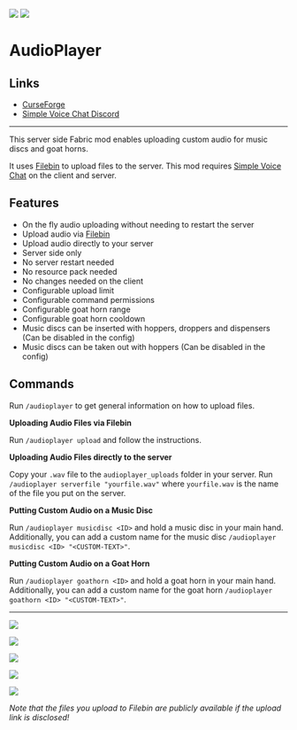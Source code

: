 <!-- modrinth_exclude.start -->

![](http://cf.way2muchnoise.eu/full_549719_downloads.svg) ![](http://cf.way2muchnoise.eu/versions/549719.svg)

# AudioPlayer

## Links
- [CurseForge](https://www.curseforge.com/minecraft/mc-mods/audioplayer)
- [Simple Voice Chat Discord](https://discord.gg/4dH2zwTmyX)

---

<!-- modrinth_exclude.end -->

This server side Fabric mod enables uploading custom audio for music discs and goat horns.

It uses [Filebin](https://github.com/espebra/filebin2/) to upload files to the server.
This mod requires [Simple Voice Chat](https://www.curseforge.com/minecraft/mc-mods/simple-voice-chat) on the client and server.

## Features

- On the fly audio uploading without needing to restart the server
- Upload audio via [Filebin](https://github.com/espebra/filebin2/)
- Upload audio directly to your server
- Server side only
- No server restart needed
- No resource pack needed
- No changes needed on the client
- Configurable upload limit
- Configurable command permissions
- Configurable goat horn range
- Configurable goat horn cooldown
- Music discs can be inserted with hoppers, droppers and dispensers (Can be disabled in the config)
- Music discs can be taken out with hoppers (Can be disabled in the config)

## Commands

Run `/audioplayer` to get general information on how to upload files.

**Uploading Audio Files via Filebin**

Run `/audioplayer upload` and follow the instructions.

**Uploading Audio Files directly to the server**

Copy your `.wav` file to the `audioplayer_uploads` folder in your server.
Run `/audioplayer serverfile "yourfile.wav"` where `yourfile.wav` is the name of the file you put on the server.

**Putting Custom Audio on a Music Disc**

Run `/audioplayer musicdisc <ID>` and hold a music disc in your main hand.
Additionally, you can add a custom name for the music disc `/audioplayer musicdisc <ID> "<CUSTOM-TEXT>"`.

**Putting Custom Audio on a Goat Horn**

Run `/audioplayer goathorn <ID>` and hold a goat horn in your main hand.
Additionally, you can add a custom name for the goat horn `/audioplayer goathorn <ID> "<CUSTOM-TEXT>"`.

---
[![](https://user-images.githubusercontent.com/13237524/143098106-ee53f2f7-dc4a-41f7-956e-c875a9aea8c1.png)](https://youtu.be/tixidvB4Zko)

![](https://user-images.githubusercontent.com/13237524/142997949-3c29fcf2-ed68-423a-9e7b-8c39c9560c8f.png)

![](https://user-images.githubusercontent.com/13237524/142997956-c7f0c2c2-dc61-43da-9165-92dfcad0d117.png)

![](https://user-images.githubusercontent.com/13237524/142997959-9120d038-4ee6-45bb-8815-2179884ef958.png)

![](https://user-images.githubusercontent.com/13237524/143213769-99a6b03a-887a-4b30-8b18-baf394be6b6c.png)


*Note that the files you upload to Filebin are publicly available if the upload link is disclosed!*